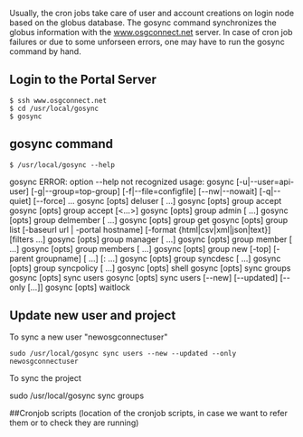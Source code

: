 [title]: - "Create user login and projects by manual intervention with gosync"

Usually, the cron jobs take care of user and account creations on login node based on the globus database. The gosync command synchronizes the globus information with the www.osgconnect.net server. In case of cron job failures or due to some unforseen 
errors, one may have to run the gosync command by hand. 

## Login to the Portal Server

    $ ssh www.osgconnect.net
    $ cd /usr/local/gosync
    $ gosync

## gosync command 

    $ /usr/local/gosync --help
gosync ERROR: option --help not recognized
    usage: gosync [-u|--user=api-user] [-g|--group=top-group] [-f|--file=configfile] [--nw|--nowait] [-q|--quiet] [--force] ...
           gosync [opts] deluser <user> [<user> ...]
           gosync [opts] group accept <groupname> <user> <email>
           gosync [opts] group accept <groupname> <user> [<...>]
           gosync [opts] group admin <groupname> <user> [<user> ...]
           gosync [opts] group delmember <groupname> <user> [<user> ...]
           gosync [opts] group get <groupname>
           gosync [opts] group list [-baseurl url | -portal hostname] [-format {html|csv|xml|json|text}] [filters ...]
           gosync [opts] group manager <groupname> <user> [<user> ...]
           gosync [opts] group member <groupname> <user> [<user> ...]
           gosync [opts] group members <groupname> [<groupname> ...]
           gosync [opts] group new [-top] [-parent groupname] <groupname> [<groupname> ...] [: <user> ...]
           gosync [opts] group syncdesc <groupname> [<groupname> ...]
           gosync [opts] group syncpolicy <groupname> [<groupname> ...]
           gosync [opts] shell
           gosync [opts] sync groups
           gosync [opts] sync users
           gosync [opts] sync users [--new] [--updated] [--only <user> [...]]
           gosync [opts] waitlock

## Update new user and project 
To sync a new user "newosgconnectuser"

    sudo /usr/local/gosync sync users --new --updated --only newosgconnectuser

To sync the project

   sudo /usr/local/gosync sync groups


##Cronjob scripts
(location of the cronjob scripts, in case we want to refer them or to check they are running)









